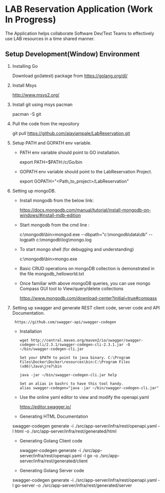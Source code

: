 # LAB Reservation Application (Work In Progress)

The Application helps collaborate Software Dev/Test Teams to effectively use LAB resources in a time shared manner.

## Setup Development(Window) Environment 

1. Installing Go

   Download go(latest) package from https://golang.org/dl/
   
2. Install Msys

   http://www.msys2.org/
   
3. Install git using msys pacman

   pacman -S git
   
4. Pull the code from the repository
 
   git pull https://github.com/ajayjampale/LabReservation.git
   
5. Setup PATH and GOPATH env variable.

   - PATH env variable should point to GO installation.
      
        export PATH=$PATH:/c/Go/bin
   
   - GOPATH env variable should point to the LabReservation Project.
   
        export GOPATH="<Path_to_project>/LabReservation"

6. Setting up mongoDB.

   - Install mongodb from the below link:
   
        https://docs.mongodb.com/manual/tutorial/install-mongodb-on-windows/#install-mdb-edition
     
   - Start mongodb from the cmd line :
   
        c:\mongodb\bin>mongod.exe --dbpath="c:\mongodb\data\db" --logpath c:\mongodb\log\mongo.log
   
   - To start mongo shell (for debugging and understanding)
   
        c:\mongodb\bin>mongo.exe
        
   - Basic CRUD operations on mongoDB collection is demonstrated in the file mongodb_helloworld.txt

   - Once familiar with above mongoDB queries, you can use mongo Compass GUI tool to View/query/delete collections
   
        https://www.mongodb.com/download-center?initial=true#compass
        
7. Setting up swagger and generate REST client code, server code and API Documentation.

        https://github.com/swagger-api/swagger-codegen

   - Installation
 
         wget http://central.maven.org/maven2/io/swagger/swagger-codegen-cli/2.3.1/swagger-codegen-cli-2.3.1.jar -O ~/bin/swagger-codegen-cli.jar

         Set your $PATH to point to java binary. C:\Program Files\Docker\Docker\resources\bin:C:\Program Files (x86)\Java\jre7\bin
         
         java -jar ~/bin/swagger-codegen-cli.jar help
         
         Set an alias in bashrc to have this tool handy.
         alias swagger-codegen="java -jar ~/bin/swagger-codegen-cli.jar"  

   - Use the online yaml editor to view and modify the openapi.yaml
        
        https://editor.swagger.io/ 

   - Generating HTML Documentation

    swagger-codegen generate -i ./src/app-server/infra/rest/openapi.yaml -l html -o ./src/app-server/infra/rest/generated/html

   - Generating Golang Client code

        swagger-codegen generate -i ./src/app-server/infra/rest/openapi.yaml -l go -o ./src/app-server/infra/rest/generated/client

   - Generating Golang Server code
   
    swagger-codegen generate -i ./src/app-server/infra/rest/openapi.yaml -l go-server -o ./src/app-server/infra/rest/generated/server
